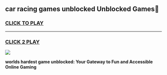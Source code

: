 
## car racing games unblocked Unblocked Games👋
<h3>
<a href="https://premium.freeplayer.one?title=car_racing_games_unblocked&ref=16F">CLICK TO PLAY</a></h3>
<hr>

<h3>
<a href="https://premium.freeplayer.one?title=car_racing_games_unblocked&ref=16F">CLICK 2 PLAY</a>
  
</h3>

<a href="https://premium.freeplayer.one?title=car_racing_games_unblocked&ref=16F/"><img src="https://clearcache.store/games.png"></a>


**worlds hardest game unblocked: Your Gateway to Fun and Accessible Online Gaming**
